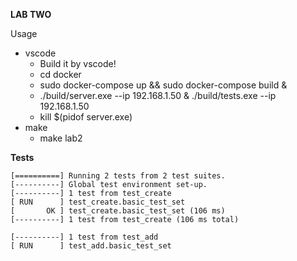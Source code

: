 **LAB TWO**

Usage
- vscode
	- Build it by vscode!
	- cd docker
	- sudo docker-compose up && sudo docker-compose build &
	- ./build/server.exe --ip 192.168.1.50 & ./build/tests.exe --ip 192.168.1.50
	- kill $(pidof server.exe)
- make
	- make lab2


**Tests**
```
[==========] Running 2 tests from 2 test suites.
[----------] Global test environment set-up.
[----------] 1 test from test_create
[ RUN      ] test_create.basic_test_set
[       OK ] test_create.basic_test_set (106 ms)
[----------] 1 test from test_create (106 ms total)

[----------] 1 test from test_add
[ RUN      ] test_add.basic_test_set
```